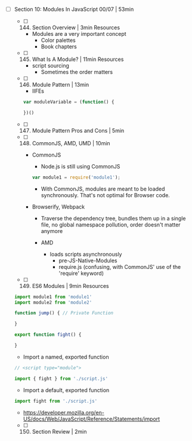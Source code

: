 - [ ] Section 10: Modules In JavaScript 00/07 | 53min
	- [ ] 144. Section Overview | 3min Resources
	  - Modules are a very important concept
		- Color palettes
		- Book chapters
	- [ ] 145. What Is A Module? | 11min Resources
	  - script sourcing
		- Sometimes the order matters
	- [ ] 146. Module Pattern | 13min
		- IIFEs

		```javascript
		var moduleVariable = (function() {

		})()
		```

	- [ ] 147. Module Pattern Pros and Cons | 5min
	- [ ] 148. CommonJS, AMD, UMD | 10min
	  - CommonJS
		- Node.js is still using CommonJS
		```javascript
		var module1 = require('module1');
		```

		- With CommonJS, modules are meant to be loaded synchronously. That's not optimal for Browser code.

	  - Browserify, Webpack
		  - Traverse the dependency tree, bundles them up in a single file, no global namespace pollution, order doesn't matter anymore

		- AMD
		  - loads scripts asynchronously
			- pre-JS-Native-Modules
			- require.js (confusing, with CommonJS' use of the 'require' keyword)

	- [ ] 149. ES6 Modules | 9min Resources

	```javascript
	import module1 from 'module1'
	import module2 from 'module2'

	function jump() { // Private Function

	}

	export function fight() {

	}
	```

	- Import a named, exported function
	```javascript
	// <script type="module">

	import { fight } from './script.js'
	```

	- Import a default, exported function
	```javascript
	import fight from './script.js'
	```
	
	- https://developer.mozilla.org/en-US/docs/Web/JavaScript/Reference/Statements/import
	
	- [ ] 150. Section Review | 2min
